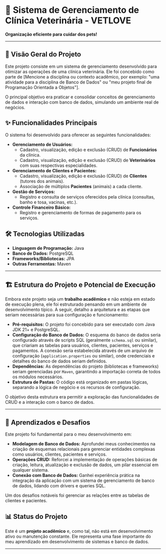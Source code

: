 # 🐾 Sistema de Gerenciamento de Clínica Veterinária - VETLOVE

**Organização eficiente para cuidar dos pets!**

---

## 📄 Visão Geral do Projeto

Este projeto consiste em um sistema de gerenciamento desenvolvido para otimizar as operações de uma clínica veterinária. Ele foi concebido como parte de [Mencione a disciplina ou contexto acadêmico, por exemplo: "uma atividade para a disciplina de Banco de Dados" ou "meu projeto final de Programação Orientada a Objetos"].

O principal objetivo era praticar e consolidar conceitos de gerenciamento de dados e interação com banco de dados, simulando um ambiente real de negócios.

## ✨ Funcionalidades Principais

O sistema foi desenvolvido para oferecer as seguintes funcionalidades:

* **Gerenciamento de Usuários:**
    * Cadastro, visualização, edição e exclusão (CRUD) de **Funcionários** da clínica.
    * Cadastro, visualização, edição e exclusão (CRUD) de **Veterinários** com suas respectivas especialidades.
* **Gerenciamento de Clientes e Pacientes:**
    * Cadastro, visualização, edição e exclusão (CRUD) de **Clientes** (tutores dos animais).
    * Associação de múltiplos **Pacientes** (animais) a cada cliente.
* **Gestão de Serviços:**
    * Registro e consulta de serviços oferecidos pela clínica (consultas, banho e tosa, vacinas, etc.).
* **Controle Financeiro Básico:**
    * Registro e gerenciamento de formas de pagamento para os serviços.

## 🛠️ Tecnologias Utilizadas

* **Linguagem de Programação:** Java
* **Banco de Dados:** PostgreSQL
* **Frameworks/Bibliotecas:** JPA
* **Outras Ferramentas:** Maven

---

## 🏗️ Estrutura do Projeto e Potencial de Execução

Embora este projeto seja um **trabalho acadêmico** e não esteja em estado de execução plena, ele foi estruturado pensando em um ambiente de desenvolvimento típico. A seguir, detalho a arquitetura e as etapas que seriam necessárias para sua configuração e funcionamento:

* **Pré-requisitos:** O projeto foi concebido para ser executado com  Java JDK 21+ e PostgreSQL.
* **Configuração do Banco de Dados:** O esquema do banco de dados seria configurado através de scripts SQL (geralmente `schema.sql` ou similar), que criariam as tabelas para usuários, clientes, pacientes, serviços e pagamentos. A conexão seria estabelecida através de um arquivo de configuração (`application.properties` ou similar), onde credenciais e detalhes do banco de dados seriam definidos.
* **Dependências:** As dependências do projeto (bibliotecas e frameworks) seriam gerenciadas por `Maven`, garantindo a importação correta de todos os módulos necessários.
* **Estrutura de Pastas:** O código está organizado em pastas lógicas, separando a lógica de negócio e os recursos de configuração.

O objetivo desta estrutura era permitir a exploração das funcionalidades de CRUD e a interação com o banco de dados.

---

## 🧠 Aprendizados e Desafios

Este projeto foi fundamental para o meu desenvolvimento em:

* **Modelagem de Banco de Dados:** Aprofundei meus conhecimentos na criação de esquemas relacionais para gerenciar entidades complexas como usuários, clientes, pacientes e serviços.
* **Operações CRUD:** Reforcei a implementação de operações básicas de criação, leitura, atualização e exclusão de dados, um pilar essencial em qualquer sistema.
* **Conexão com Banco de Dados:** Ganhei experiência prática na integração da aplicação com um sistema de gerenciamento de banco de dados, lidando com drivers e queries SQL.

Um dos desafios notáveis foi gerenciar as relações entre as tabelas de clientes e pacientes.

## 📊 Status do Projeto

Este é um **projeto acadêmico** e, como tal, não está em desenvolvimento ativo ou manutenção constante. Ele representa uma fase importante do meu aprendizado em desenvolvimento de sistemas e banco de dados.

---
